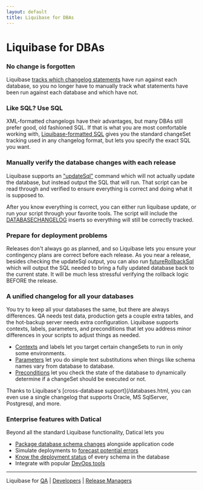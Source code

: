 ```yaml
---
layout: default
title: Liquibase for DBAs
---
```


# Liquibase for DBAs #

### No change is forgotten

Liquibase [tracks which changelog statements](documentation/databasechangelog.html) have run against each database, so you no longer have to manually track what statements have been run against each database and which have not.

### Like SQL? Use SQL

XML-formatted changelogs have their advantages, but many DBAs still prefer good, old fashioned SQL. If that is what you are most comfortable working with, [Liquibase-formatted SQL](documentation/sql_format.html) gives you the standard changeSet tracking used in any changelog format, but lets you specify the exact SQL you want.

### Manually verify the database changes with each release

Liquibase supports an ["updateSql"](documentation/sql_output.html) command which will not actually update the database, but instead output the SQL that will run. That script can be read through and verified to ensure everything is correct and doing what it is supposed to.

After you know everything is correct, you can either run liquibase update, or run your script through your favorite tools. The script will include the [DATABASECHANGELOG](documentation/databasechangelog_table.html) inserts so everything will still be correctly tracked.

### Prepare for deployment problems

Releases don't always go as planned, and so Liquibase lets you ensure your contingency plans are correct before each release. As you near a release, besides checking the updateSql output, you can also run [futureRollbackSql](documentation/rollback.html) which will output the SQL needed to bring a fully updated database back to the current state. It will be much less stressful verifying the rollback logic BEFORE the release.

### A unified changelog for all your databases

You try to keep all your databases the same, but there are always differences. QA needs test data, production gets a couple extra tables, and the hot-backup server needs extra configuration. Liquibase supports contexts, labels, parameters, and preconditions that let you address minor differences in your scripts to adjust things as needed.

* [Contexts](/documentation/contexts.html) and labels let you target certain changeSets to run in only some environments.
* [Parameters](/documentation/changelog_parameters.html) let you do simple text substitutions when things like schema names vary from database to database.
* [Preconditions](/documentation/preconditions.html) let you check the state of the database to dynamically determine if a changeSet should be executed or not.

Thanks to Liquibase's [cross-database support](/databases.html, you can even use a single changelog that supports Oracle, MS SqlServer, Postgresql, and more.

### Enterprise features with Datical

Beyond all the standard Liquibase functionality, Datical lets you

* [Package database schema changes](http://www.datical.com/product/packaging-intelligence/) alongside application code
* Simulate deployments to [forecast potential errors](http://www.datical.com/product/validation-intelligence/)
* [Know the deployment status](http://www.datical.com/product/management-intelligence/) of every schema in the database
* Integrate with popular [DevOps tools](http://www.datical.com/integrations/)


---

Liquibase for [QA](/qa.html) \| [Developers](/developer.html) \| [Release Managers](/release_manager.html)